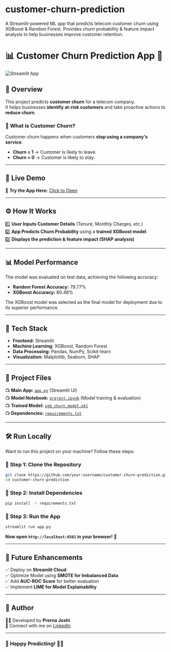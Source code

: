 # customer-churn-prediction
A Streamlit-powered ML app that predicts telecom customer churn using XGBoost &amp; Random Forest. Provides churn probability &amp; feature impact analysis to help businesses improve customer retention.

# 📊 Customer Churn Prediction App 🚀

![Streamlit App](https://customer-churn-prediction-ehnsxvpezgusoupzfhappvj.streamlit.app/)

## 🎯 Overview  
This project predicts **customer churn** for a telecom company.  
It helps businesses **identify at-risk customers** and take proactive actions to **reduce churn**.  

### 🔮 **What is Customer Churn?**  
Customer churn happens when customers **stop using a company's service**.  
- **Churn = 1** → Customer is likely to leave.  
- **Churn = 0** → Customer is likely to stay.  

---

## 🎥 **Live Demo**  
🚀 **Try the App Here:** [Click to Open](https://customer-churn-prediction-ehnsxvpezgusoupzfhappvj.streamlit.app/)

---

## ⚙️ **How It Works**  
1️⃣ **User Inputs Customer Details** (Tenure, Monthly Charges, etc.)  
2️⃣ **App Predicts Churn Probability** using a **trained XGBoost model**  
3️⃣ **Displays the prediction & feature impact (SHAP analysis)**  

---

## 📊 **Model Performance**  
The model was evaluated on test data, achieving the following accuracy:
- **Random Forest Accuracy:** 79.77%
- **XGBoost Accuracy:** 80.48%

The XGBoost model was selected as the final model for deployment due to its superior performance.

---

## 🏢 **Tech Stack**  
- **Frontend:** Streamlit  
- **Machine Learning:** XGBoost, Random Forest  
- **Data Processing:** Pandas, NumPy, Scikit-learn  
- **Visualization:** Matplotlib, Seaborn, SHAP  

---

## 📂 **Project Files**  
📺 **Main App:** [`app.py`](app.py) (Streamlit UI)  
📺 **Model Notebook:** [`project.ipynb`](project.ipynb) (Model training & evaluation)  
📺 **Trained Model:** [`xgb_churn_model.pkl`](xgb_churn_model.pkl)  
📺 **Dependencies:** [`requirements.txt`](requirements.txt)  

---

## 🛠 **Run Locally**  
Want to run this project on your machine? Follow these steps:

### 🔹 **Step 1: Clone the Repository**  
```bash  
git clone https://github.com/your-username/customer-churn-prediction.git  
cd customer-churn-prediction  
```

### 🔹 **Step 2: Install Dependencies**  
```bash  
pip install -r requirements.txt  
```

### 🔹 **Step 3: Run the App**  
```bash  
streamlit run app.py  
```
**Now open `http://localhost:8501` in your browser!** 🎉  

---

## 🚀 **Future Enhancements**  
✅ Deploy on **Streamlit Cloud**  
✅ Optimize Model using **SMOTE for Imbalanced Data**  
✅ Add **AUC-ROC Score** for better evaluation  
✅ Implement **LIME for Model Explainability**  

---

## 📢 **Author**  
👩‍💻 Developed by **Prerna Joshi**  
💙 Connect with me on [LinkedIn](https://linkedin.com/in/joshi-prerna)  

---

### 🎉 **Happy Predicting! 🚀🔥**



